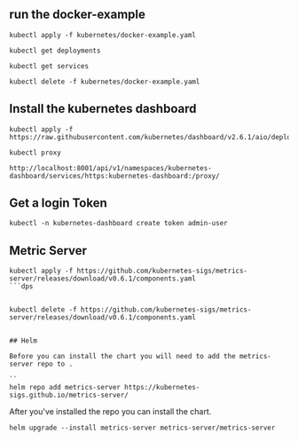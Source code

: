 
## run the docker-example
```
kubectl apply -f kubernetes/docker-example.yaml
```

```
kubectl get deployments
```

```
kubectl get services
```

```
kubectl delete -f kubernetes/docker-example.yaml
```

## Install the kubernetes dashboard
```
kubectl apply -f https://raw.githubusercontent.com/kubernetes/dashboard/v2.6.1/aio/deploy/recommended.yaml
```

```
kubectl proxy
```

```
http://localhost:8001/api/v1/namespaces/kubernetes-dashboard/services/https:kubernetes-dashboard:/proxy/
```

## Get a login Token 
```
kubectl -n kubernetes-dashboard create token admin-user
```


## Metric Server 
```
kubectl apply -f https://github.com/kubernetes-sigs/metrics-server/releases/download/v0.6.1/components.yaml
```dps


kubectl delete -f https://github.com/kubernetes-sigs/metrics-server/releases/download/v0.6.1/components.yaml


## Helm

Before you can install the chart you will need to add the metrics-server repo to .

``
helm repo add metrics-server https://kubernetes-sigs.github.io/metrics-server/
```

After you've installed the repo you can install the chart.

```
helm upgrade --install metrics-server metrics-server/metrics-server
```
